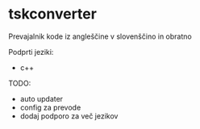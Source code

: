 # tskconverter

Prevajalnik kode iz angleščine v slovenščino in obratno

Podprti jeziki:
- c++

TODO:
- auto updater
- config za prevode
- dodaj podporo za več jezikov
